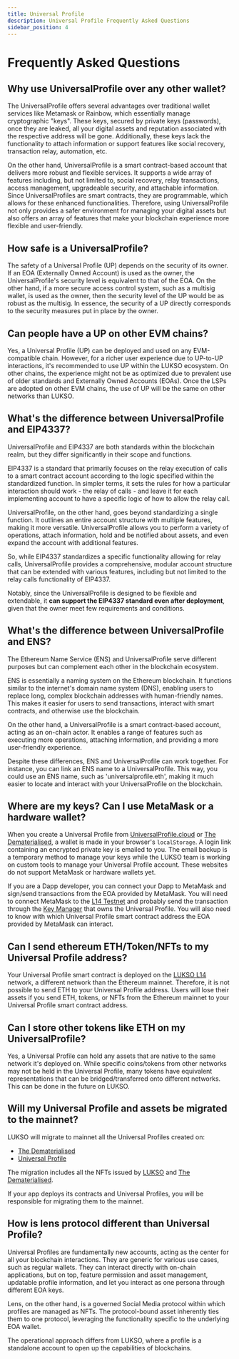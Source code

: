```yaml
---
title: Universal Profile
description: Universal Profile Frequently Asked Questions
sidebar_position: 4
---
```


# Frequently Asked Questions

## Why use UniversalProfile over any other wallet?

The UniversalProfile offers several advantages over traditional wallet services like Metamask or Rainbow, which essentially manage cryptographic "keys". These keys, secured by private keys (passwords), once they are leaked, all your digital assets and reputation associated with the respective address will be gone. Additionally, these keys lack the functionality to attach information or support features like social recovery, transaction relay, automation, etc.

On the other hand, UniversalProfile is a smart contract-based account that delivers more robust and flexible services. It supports a wide array of features including, but not limited to, social recovery, relay transactions, access management, upgradeable security, and attachable information. Since UniversalProfiles are smart contracts, they are programmable, which allows for these enhanced functionalities. Therefore, using UniversalProfile not only provides a safer environment for managing your digital assets but also offers an array of features that make your blockchain experience more flexible and user-friendly.

## How safe is a UniversalProfile?

The safety of a Universal Profile (UP) depends on the security of its owner. If an EOA (Externally Owned Account) is used as the owner, the UniversalProfile's security level is equivalent to that of the EOA. On the other hand, if a more secure access control system, such as a multisig wallet, is used as the owner, then the security level of the UP would be as robust as the multisig. In essence, the security of a UP directly corresponds to the security measures put in place by the owner.

## Can people have a UP on other EVM chains?

Yes, a Universal Profile (UP) can be deployed and used on any EVM-compatible chain. However, for a richer user experience due to UP-to-UP interactions, it's recommended to use UP within the LUKSO ecosystem. On other chains, the experience might not be as optimized due to prevalent use of older standards and Externally Owned Accounts (EOAs). Once the LSPs are adopted on other EVM chains, the use of UP will be the same on other networks than LUKSO.

## What's the difference between UniversalProfile and EIP4337?

UniversalProfile and EIP4337 are both standards within the blockchain realm, but they differ significantly in their scope and functions.

EIP4337 is a standard that primarily focuses on the relay execution of calls to a smart contract account according to the logic specified within the standardized function. In simpler terms, it sets the rules for how a particular interaction should work - the relay of calls - and leave it for each implementing account to have a specific logic of how to allow the relay call.

UniversalProfile, on the other hand, goes beyond standardizing a single function. It outlines an entire account structure with multiple features, making it more versatile. UniversalProfile allows you to perform a variety of operations, attach information, hold and be notified about assets, and even expand the account with additional features.

So, while EIP4337 standardizes a specific functionality allowing for relay calls, UniversalProfile provides a comprehensive, modular account structure that can be extended with various features, including but not limited to the relay calls functionality of EIP4337.

Notably, since the UniversalProfile is designed to be flexible and extendable, it **can support the EIP4337 standard even after deployment**, given that the owner meet few requirements and conditions.

## What's the difference between UniversalProfile and ENS?

The Ethereum Name Service (ENS) and UniversalProfile serve different purposes but can complement each other in the blockchain ecosystem.

ENS is essentially a naming system on the Ethereum blockchain. It functions similar to the internet's domain name system (DNS), enabling users to replace long, complex blockchain addresses with human-friendly names. This makes it easier for users to send transactions, interact with smart contracts, and otherwise use the blockchain.

On the other hand, a UniversalProfile is a smart contract-based account, acting as an on-chain actor. It enables a range of features such as executing more operations, attaching information, and providing a more user-friendly experience.

Despite these differences, ENS and UniversalProfile can work together. For instance, you can link an ENS name to a UniversalProfile. This way, you could use an ENS name, such as 'universalprofile.eth', making it much easier to locate and interact with your UniversalProfile on the blockchain.

## Where are my keys? Can I use MetaMask or a hardware wallet?

When you create a Universal Profile from [UniversalProfile.cloud](https://universalprofile.cloud) or [The Dematerialised](https://thedematerialised.com/), a wallet is made in your browser's `localStorage`. A login link containing an encrypted private key is emailed to you.
The email backup is a temporary method to manage your keys while the LUKSO team is working on custom tools to manage your Universal Profile account. These websites do not support MetaMask or hardware wallets yet.

If you are a Dapp developer, you can connect your Dapp to MetaMask and sign/send transactions from the EOA provided by MetaMask. You will need to connect MetaMask to the [L14 Testnet](../networks/l14-testnet.md) and probably send the transaction through the [Key Manager](../standards/universal-profile/lsp6-key-manager.md) that owns the Universal Profile. You will also need to know with which Universal Profile smart contract address the EOA provided by MetaMask can interact.

## Can I send ethereum ETH/Token/NFTs to my Universal Profile address?

Your Universal Profile smart contract is deployed on the [LUKSO L14](../networks/l14-testnet.md) network, a different network than the Ethereum mainnet. Therefore, it is not possible to send ETH to your Universal Profile address. Users will lose their assets if you send ETH, tokens, or NFTs from the Ethereum mainnet to your Universal Profile smart contract address.

## Can I store other tokens like ETH on my UniversalProfile?

Yes, a Universal Profile can hold any assets that are native to the same network it's deployed on. While specific coins/tokens from other networks may not be held in the Universal Profile, many tokens have equivalent representations that can be bridged/transferred onto different networks. This can be done in the future on LUKSO.

## Will my Universal Profile and assets be migrated to the mainnet?

LUKSO will migrate to mainnet all the Universal Profiles created on:

- [The Dematerialised](https://thedematerialised.com)
- [Universal Profile](https://universalprofile.cloud)

The migration includes all the NFTs issued by [LUKSO](https://lukso.network/) and [The Dematerialised](https://thedematerialised.com).

If your app deploys its contracts and Universal Profiles, you will be responsible for migrating them to the mainnet.

## How is lens protocol different than Universal Profile?

Universal Profiles are fundamentally new accounts, acting as the center for all your blockchain interactions. They are generic for various use cases, such as regular wallets. They can interact directly with on-chain applications, but on top, feature permission and asset management, updatable profile information, and let you interact as one persona through different EOA keys.

Lens, on the other hand, is a governed Social Media protocol within which profiles are managed as NFTs. The protocol-bound asset inherently ties them to one protocol, leveraging the functionality specific to the underlying EOA wallet.

The operational approach differs from LUKSO, where a profile is a standalone account to open up the capabilities of blockchains.
